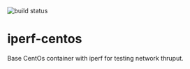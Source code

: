 ![build status](https://quay.io/repository/emeatigers/iperf-centos/status)
# iperf-centos
Base CentOs container with iperf for testing network thruput.

